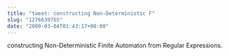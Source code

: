 ```yaml
---
title: "tweet: constructing Non-Deterministic F"
slug: "1276639765"
date: "2009-03-04T01:43:17+00:00"
---
```

constructing Non-Deterministic Finite Automaton from Regular Expressions.